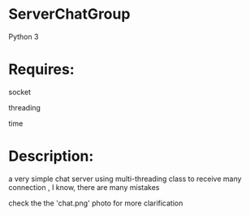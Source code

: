# ServerChatGroup

Python 3 

# Requires:	

socket

threading

time

# Description:

a very simple chat server using multi-threading class to receive many connection , I know, there are many mistakes


check the the 'chat.png' photo for more clarification



